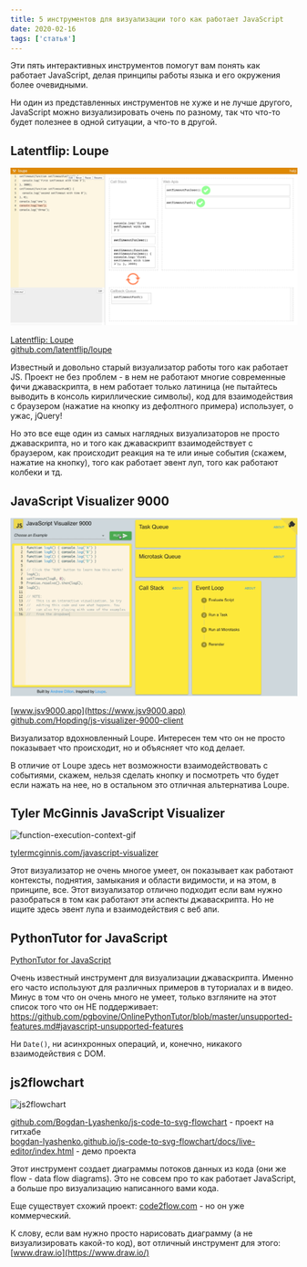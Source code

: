 ```yaml
---
title: 5 инструментов для визуализации того как работает JavaScript
date: 2020-02-16
tags: ['статья']
---
```


Эти пять интерактивных инструментов помогут вам понять как работает JavaScript, делая принципы работы языка и его окружения более очевидными.

Ни один из представленных инструментов не хуже и не лучше другого, JavaScript можно визуализировать очень по разному, так что что-то будет полезнее в одной ситуации, а что-то в другой.

## Latentflip: Loupe

![how-settimeout-works-in-javascript](./how-settimeout-works-in-javascript.jpg)

[Latentflip: Loupe](http://latentflip.com/loupe)  
[github.com/latentflip/loupe](https://github.com/latentflip/loupe)

Известный и довольно старый визуализатор работы того как работает JS. Проект не без проблем - в нем не работают многие современные фичи джаваскрипта, в нем работает только латиница (не пытайтесь выводить в консоль кириллические символы), код для взаимодействия с браузером (нажатие на кнопку из дефолтного примера) использует, о ужас, jQuery!

Но это все еще один из самых наглядных визуализаторов не просто джаваскрипта, но и того как джаваскрипт взаимодействует с браузером, как происходит реакция на те или иные события (скажем, нажатие на кнопку), того как работает эвент луп, того как работают колбеки и тд.

## JavaScript Visualizer 9000

![js-visualizer-9000-client](https://github.com/Hopding/js-visualizer-9000-client/raw/master/demo.gif)

[www.jsv9000.app](https://www.jsv9000.app)  
[github.com/Hopding/js-visualizer-9000-client](https://github.com/Hopding/js-visualizer-9000-client)

Визуализатор вдохновленный Loupe. Интересен тем что он не просто показывает что происходит, но и объясняет что код делает.

В отличие от Loupe здесь нет возможности взаимодействовать с событиями, скажем, нельзя сделать кнопку и посмотреть что будет если нажать на нее, но в остальном это отличная альтернатива Loupe.

## Tyler McGinnis JavaScript Visualizer

![function-execution-context-gif](https://tylermcginnis.com/images/posts/advanced-javascript/function-execution-context-gif.gif)

[tylermcginnis.com/javascript-visualizer](https://tylermcginnis.com/javascript-visualizer/)

Этот визуализатор не очень многое умеет, он показывает как работают контексты, поднятия, замыкания и области видимости, и на этом, в принципе, все. Этот визуализатор отлично подходит если вам нужно разобраться в том как работают эти аспекты джаваскрипта. Но не ищите здесь эвент лупа и взаимодействия с веб апи.

## PythonTutor for JavaScript

[PythonTutor for JavaScript](http://www.pythontutor.com/javascript.html#)

Очень известный инструмент для визуализации джаваскрипта. Именно его часто используют для различных примеров в туториалах и в видео. Минус в том что он очень много не умеет, только взгляните на этот список того что он НЕ поддерживает: https://github.com/pgbovine/OnlinePythonTutor/blob/master/unsupported-features.md#javascript-unsupported-features

Ни `Date()`, ни асинхронных операций, и, конечно, никакого взаимодействия с DOM.

## js2flowchart

![js2flowchart](https://raw.githubusercontent.com/Bogdan-Lyashenko/js-code-to-svg-flowchart/master/docs/live-editor/demo.gif)

[github.com/Bogdan-Lyashenko/js-code-to-svg-flowchart](https://github.com/Bogdan-Lyashenko/js-code-to-svg-flowchart) - проект на гитхабе  
[bogdan-lyashenko.github.io/js-code-to-svg-flowchart/docs/live-editor/index.html](https://bogdan-lyashenko.github.io/js-code-to-svg-flowchart/docs/live-editor/index.html) - демо проекта

Этот инструмент создает диаграммы потоков данных из кода (они же flow - data flow diagrams). Это не совсем про то как работает JavaScript, а больше про визуализацию написанного вами кода.

Еще существует схожий проект: [code2flow.com](https://code2flow.com) - но он уже коммерческий.

К слову, если вам нужно просто нарисовать диаграмму (а не визуализировать какой-то код), вот отличный инструмент для этого: [www.draw.io](https://www.draw.io/)

